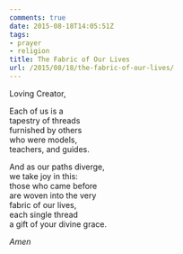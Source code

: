 ```yaml
---
comments: true
date: 2015-08-18T14:05:51Z
tags:
- prayer
- religion
title: The Fabric of Our Lives
url: /2015/08/18/the-fabric-of-our-lives/
---
```


Loving Creator,

Each of us is a  
tapestry of threads  
furnished by others  
who were models,  
teachers, and guides.

And as our paths diverge,  
we take joy in this:  
those who came before  
are woven into the very  
fabric of our lives,  
each single thread  
a gift of your divine grace.

*Amen*
